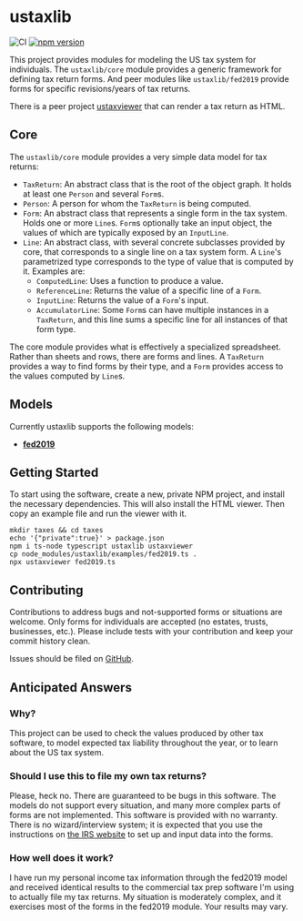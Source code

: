 # ustaxlib

![CI](https://github.com/rsesek/ustaxlib/workflows/CI/badge.svg?branch=master)
[![npm version](https://badge.fury.io/js/ustaxlib.svg)](https://badge.fury.io/js/ustaxlib)

This project provides modules for modeling the US tax system for individuals. The `ustaxlib/core`
module provides a generic framework for defining tax return forms. And peer modules like
`ustaxlib/fed2019` provide forms for specific revisions/years of tax returns.

There is a peer project [ustaxviewer](https://github.com/rsesek/ustaxviewer) that can render a tax
return as HTML.

## Core

The `ustaxlib/core` module provides a very simple data model for tax returns:

- `TaxReturn`: An abstract class that is the root of the object graph. It holds at least one
    `Person` and several `Form`s.
- `Person`: A person for whom the `TaxReturn` is being computed.
- `Form`: An abstract class that represents a single form in the tax system. Holds one or more
    `Line`s. `Form`s optionally take an input object, the values of which are typically exposed
    by an `InputLine`.
- `Line`: An abstract class, with several concrete subclasses provided by core, that corresponds to
    a single line on a tax system form. A `Line`'s parametrized type corresponds to the type of
    value that is computed by it. Examples are:
   - `ComputedLine`: Uses a function to produce a value.
   - `ReferenceLine`: Returns the value of a specific line of a `Form`.
   - `InputLine`: Returns the value of a `Form`'s input.
   - `AccumulatorLine`: Some `Form`s can have multiple instances in a `TaxReturn`, and this line
       sums a specific line for all instances of that form type.

The core module provides what is effectively a specialized spreadsheet. Rather than sheets and rows,
there are forms and lines. A `TaxReturn` provides a way to find forms by their type, and a `Form`
provides access to the values computed by `Line`s.

## Models

Currently ustaxlib supports the following models:

- [**fed2019**](src/fed2019/README.md)

## Getting Started

To start using the software, create a new, private NPM project, and install the necessary
dependencies. This will also install the HTML viewer. Then copy an example file and run the viewer
with it.

    mkdir taxes && cd taxes
    echo '{"private":true}' > package.json
    npm i ts-node typescript ustaxlib ustaxviewer
    cp node_modules/ustaxlib/examples/fed2019.ts .
    npx ustaxviewer fed2019.ts

## Contributing

Contributions to address bugs and not-supported forms or situations are welcome. Only forms for
individuals are accepted (no estates, trusts, businesses, etc.). Please include tests with your
contribution and keep your commit history clean.

Issues should be filed on [GitHub](https://github.com/rsesek/ustaxlib).

## Anticipated Answers

### Why?

This project can be used to check the values produced by other tax software, to model expected tax
liability throughout the year, or to learn about the US tax system.

### Should I use this to file my own tax returns?

Please, heck no. There are guaranteed to be bugs in this software. The models do not support every
situation, and many more complex parts of forms are not implemented. This software is provided with
no warranty. There is no wizard/interview system; it is expected that you use the instructions on
[the IRS website](https://www.irs.gov) to set up and input data into the forms.

### How well does it work?

I have run my personal income tax information through the fed2019 model and received identical
results to the commercial tax prep software I'm using to actually file my tax returns. My situation
is moderately complex, and it exercises most of the forms in the fed2019 module. Your results may
vary.
